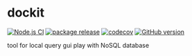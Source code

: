 # dockit
[![Node.js CI](https://github.com/geek-fun/dockit/actions/workflows/node.yml/badge.svg)](https://github.com/geek-fun/dockit/actions/workflows/node.yml)
[![package release](https://github.com/geek-fun/dockit/actions/workflows/release.yml/badge.svg)](https://github.com/geek-fun/dockit/actions/workflows/release.yml)
[![codecov](https://codecov.io/gh/geek-fun/dockit/branch/master/graph/badge.svg?token=GqlkEVgMvR)](https://codecov.io/gh/geek-fun/dockit)
[![GitHub version](https://badge.fury.io/gh/geek-fun%2Fdockit.svg)](https://badge.fury.io/gh/geek-fun%2Fdockit)

tool for local query gui play with NoSQL database
